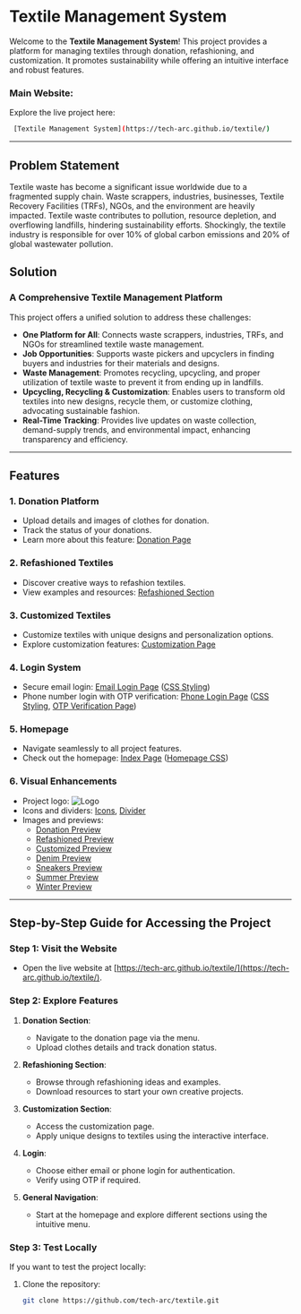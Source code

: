 # Textile Management System

Welcome to the **Textile Management System**! This project provides a platform for managing textiles through donation, refashioning, and customization. It promotes sustainability while offering an intuitive interface and robust features.

### Main Website:
Explore the live project here:
```bash
 [Textile Management System](https://tech-arc.github.io/textile/)
```
---

## Problem Statement

Textile waste has become a significant issue worldwide due to a fragmented supply chain. Waste scrappers, industries, businesses, Textile Recovery Facilities (TRFs), NGOs, and the environment are heavily impacted. Textile waste contributes to pollution, resource depletion, and overflowing landfills, hindering sustainability efforts. Shockingly, the textile industry is responsible for over 10% of global carbon emissions and 20% of global wastewater pollution.

## Solution

### A Comprehensive Textile Management Platform
This project offers a unified solution to address these challenges:
- **One Platform for All**: Connects waste scrappers, industries, TRFs, and NGOs for streamlined textile waste management.
- **Job Opportunities**: Supports waste pickers and upcyclers in finding buyers and industries for their materials and designs.
- **Waste Management**: Promotes recycling, upcycling, and proper utilization of textile waste to prevent it from ending up in landfills.
- **Upcycling, Recycling & Customization**: Enables users to transform old textiles into new designs, recycle them, or customize clothing, advocating sustainable fashion.
- **Real-Time Tracking**: Provides live updates on waste collection, demand-supply trends, and environmental impact, enhancing transparency and efficiency.

---

## Features

### 1. **Donation Platform**
- Upload details and images of clothes for donation.
- Track the status of your donations.
- Learn more about this feature: [Donation Page](https://github.com/tech-arc/textile/blob/main/donationpage.html)

### 2. **Refashioned Textiles**
- Discover creative ways to refashion textiles.
- View examples and resources: [Refashioned Section](https://github.com/tech-arc/textile/blob/main/refashioned.html)

### 3. **Customized Textiles**
- Customize textiles with unique designs and personalization options.
- Explore customization features: [Customization Page](https://github.com/tech-arc/textile/blob/main/customise.html)

### 4. **Login System**
- Secure email login: [Email Login Page](https://github.com/tech-arc/textile/blob/main/emaillogin.html) ([CSS Styling](https://github.com/tech-arc/textile/blob/main/emaillogin.css))
- Phone number login with OTP verification: [Phone Login Page](https://github.com/tech-arc/textile/blob/main/phonelogin.html) ([CSS Styling](https://github.com/tech-arc/textile/blob/main/phonelogin.css), [OTP Verification Page](https://github.com/tech-arc/textile/blob/main/verify.html))

### 5. **Homepage**
- Navigate seamlessly to all project features.
- Check out the homepage: [Index Page](https://github.com/tech-arc/textile/blob/main/index.html) ([Homepage CSS](https://github.com/tech-arc/textile/blob/main/homepage.css))

### 6. **Visual Enhancements**
- Project logo: ![Logo](https://github.com/tech-arc/textile/blob/main/logo.jpg)
- Icons and dividers: [Icons](https://github.com/tech-arc/textile/blob/main/icon.png), [Divider](https://github.com/tech-arc/textile/blob/main/divider.png)
- Images and previews:
  - [Donation Preview](https://github.com/tech-arc/textile/blob/main/Donation.jpg)
  - [Refashioned Preview](https://github.com/tech-arc/textile/blob/main/Refashioned.jpg)
  - [Customized Preview](https://github.com/tech-arc/textile/blob/main/coustomised.jpg)
  - [Denim Preview](https://github.com/tech-arc/textile/blob/main/denim.jpg)
  - [Sneakers Preview](https://github.com/tech-arc/textile/blob/main/sneakers.jpg)
  - [Summer Preview](https://github.com/tech-arc/textile/blob/main/summer.jpg)
  - [Winter Preview](https://github.com/tech-arc/textile/blob/main/winter.jpg)

---

## Step-by-Step Guide for Accessing the Project

### Step 1: Visit the Website
- Open the live website at [https://tech-arc.github.io/textile/](https://tech-arc.github.io/textile/).

### Step 2: Explore Features
1. **Donation Section**:
   - Navigate to the donation page via the menu.
   - Upload clothes details and track donation status.

2. **Refashioning Section**:
   - Browse through refashioning ideas and examples.
   - Download resources to start your own creative projects.

3. **Customization Section**:
   - Access the customization page.
   - Apply unique designs to textiles using the interactive interface.

4. **Login**:
   - Choose either email or phone login for authentication.
   - Verify using OTP if required.

5. **General Navigation**:
   - Start at the homepage and explore different sections using the intuitive menu.

### Step 3: Test Locally
If you want to test the project locally:
1. Clone the repository:
   ```bash
   git clone https://github.com/tech-arc/textile.git
